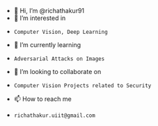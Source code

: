 - 👋 Hi, I’m @richathakur91
- 👀 I’m interested in 
-     Computer Vision, Deep Learning
- 🌱 I’m currently learning 
-     Adversarial Attacks on Images
- 💞️ I’m looking to collaborate on 
-     Computer Vision Projects related to Security
- 📫 How to reach me 
-     richathakur.uiit@gmail.com

<!---
richathakur91/richathakur91 is a ✨ special ✨ repository because its `README.md` (this file) appears on your GitHub profile.
You can click the Preview link to take a look at your changes.
--->
